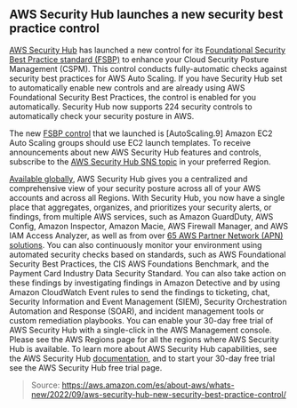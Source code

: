 ## AWS Security Hub launches a new security best practice control

[AWS Security Hub](https://aws.amazon.com/security-hub/) has launched a new control for its [Foundational Security Best Practice standard (FSBP)](https://docs.aws.amazon.com/securityhub/latest/userguide/securityhub-standards-fsbp.html) to enhance your Cloud Security Posture Management (CSPM). This control conducts fully-automatic checks against security best practices for AWS Auto Scaling. If you have Security Hub set to automatically enable new controls and are already using AWS Foundational Security Best Practices, the control is enabled for you automatically. Security Hub now supports 224 security controls to automatically check your security posture in AWS.

The new [FSBP control](https://docs.aws.amazon.com/securityhub/latest/userguide/securityhub-standards-fsbp-controls.html) that we launched is [AutoScaling.9] Amazon EC2 Auto Scaling groups should use EC2 launch templates.
To receive announcements about new AWS Security Hub features and controls, subscribe to the [AWS Security Hub SNS topic](https://docs.aws.amazon.com/securityhub/latest/userguide/securityhub-announcements.html) in your preferred Region.

[Available globally](https://docs.aws.amazon.com/securityhub/latest/userguide/securityhub-regions.html), AWS Security Hub gives you a centralized and comprehensive view of your security posture across all of your AWS accounts and across all Regions. With Security Hub, you now have a single place that aggregates, organizes, and prioritizes your security alerts, or findings, from multiple AWS services, such as Amazon GuardDuty, AWS Config, Amazon Inspector, Amazon Macie, AWS Firewall Manager, and AWS IAM Access Analyzer, as well as from over [65 AWS Partner Network (APN) solutions](https://aws.amazon.com/security-hub/partners/). You can also continuously monitor your environment using automated security checks based on standards, such as AWS Foundational Security Best Practices, the CIS AWS Foundations Benchmark, and the Payment Card Industry Data Security Standard. You can also take action on these findings by investigating findings in Amazon Detective and by using Amazon CloudWatch Event rules to send the findings to ticketing, chat, Security Information and Event Management (SIEM), Security Orchestration Automation and Response (SOAR), and incident management tools or custom remediation playbooks.
You can enable your 30-day free trial of AWS Security Hub with a single-click in the AWS Management console. Please see the AWS Regions page for all the regions where AWS Security Hub is available. To learn more about AWS Security Hub capabilities, see the AWS Security Hub [documentation](https://docs.aws.amazon.com/securityhub/latest/userguide/what-is-securityhub.html), and to start your 30-day free trial see the AWS Security Hub free trial page.

> Source: https://aws.amazon.com/es/about-aws/whats-new/2022/09/aws-security-hub-new-security-best-practice-control/